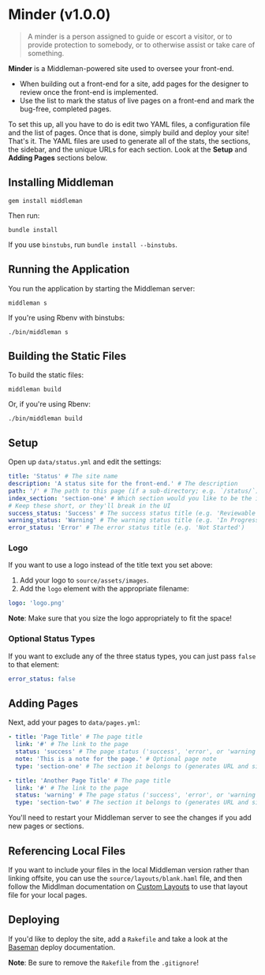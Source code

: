 Minder (v1.0.0)
===============

> A minder is a person assigned to guide or escort a visitor, or to provide
> protection to somebody, or to otherwise assist or take care of something.

**Minder** is a Middleman-powered site used to oversee your front-end.

- When building out a front-end for a site, add pages for the designer to review once the front-end is implemented.
- Use the list to mark the status of live pages on a front-end and mark the bug-free, completed pages.

To set this up, all you have to do is edit two YAML files, a configuration file and the list of pages. Once that is done, simply build and deploy your site! That's it. The YAML files are used to generate all of the stats, the sections, the sidebar, and the unique URLs for each section. Look at the **Setup** and **Adding Pages** sections below.

Installing Middleman
--------------------

```shell
gem install middleman
```

Then run:

```shell
bundle install
```

If you use `binstubs`, run `bundle install --binstubs`.

Running the Application
-----------------------

You run the application by starting the Middleman server:

```shell
middleman s
```

If you're using Rbenv with binstubs:

```shell
./bin/middleman s
```

Building the Static Files
-------------------------

To build the static files:

```shell
middleman build
```

Or, if you're using Rbenv:

```shell
./bin/middleman build
```

Setup
-----

Open up `data/status.yml` and edit the settings:

```yaml
title: 'Status' # The site name
description: 'A status site for the front-end.' # The description
path: '/' # The path to this page (if a sub-directory; e.g. `/status/`)
index_section: 'section-one' # Which section would you like to be the index
# Keep these short, or they'll break in the UI
success_status: 'Success' # The success status title (e.g. 'Reviewable')
warning_status: 'Warning' # The warning status title (e.g. 'In Progress')
error_status: 'Error' # The error status title (e.g. 'Not Started')
```

### Logo

If you want to use a logo instead of the title text you set above:

1. Add your logo to `source/assets/images`.
2. Add the `logo` element with the appropriate filename:

```yaml
logo: 'logo.png'
```

**Note**: Make sure that you size the logo appropriately to fit the space!

### Optional Status Types

If you want to exclude any of the three status types, you can just pass `false` to that element:

```yaml
error_status: false
```

Adding Pages
------------

Next, add your pages to `data/pages.yml`:

```yaml
- title: 'Page Title' # The page title
  link: '#' # The link to the page
  status: 'success' # The page status ('success', 'error', or 'warning')
  note: 'This is a note for the page.' # Optional page note
  type: 'section-one' # The section it belongs to (generates URL and sidebar item)

- title: 'Another Page Title' # The page title
  link: '#' # The link to the page
  status: 'warning' # The page status ('success', 'error', or 'warning')
  type: 'section-two' # The section it belongs to (generates URL and sidebar item)
```

You'll need to restart your Middleman server to see the changes if you add new pages or sections.

Referencing Local Files
-----------------------

If you want to include your files in the local Middleman version rather than linking offsite, you can use the `source/layouts/blank.haml` file, and then follow the Middlman documentation on [Custom Layouts](http://middlemanapp.com/basics/templates/) to use that layout file for your local pages. 

Deploying
---------

If you'd like to deploy the site, add a `Rakefile` and take a look at the [Baseman](https://github.com/drewbarontini/baseman#deploying) deploy documentation.

**Note**: Be sure to remove the `Rakefile` from the `.gitignore`!
